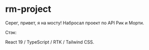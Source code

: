 # rm-project
 
Серег, привет, я на мосту! Набросал проект по API Рик и Морти.

Стэк:

React 19 / TypeScript / RTK / Tailwind CSS.
